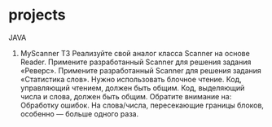 # projects
JAVA
1. MyScanner ТЗ
   Реализуйте свой аналог класса Scanner на основе Reader.
   Примените разработанный Scanner для решения задания «Реверс».
   Примените разработанный Scanner для решения задания «Статистика слов».
   Нужно использовать блочное чтение. Код, управляющий чтением, должен быть общим.
   Код, выделяющий числа и слова, должен быть общим.
   Обратите внимание на:
   Обработку ошибок.
   На слова/числа, пересекающие границы блоков, особенно — больше одного раза.
   
   
